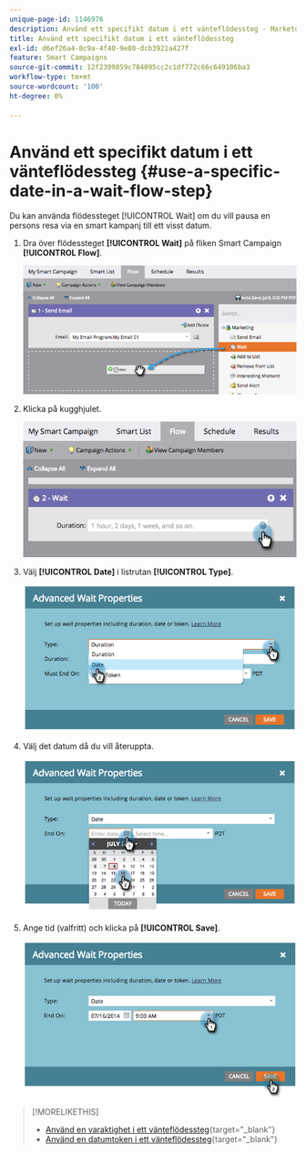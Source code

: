 ```yaml
---
unique-page-id: 1146976
description: Använd ett specifikt datum i ett vänteflödessteg - Marketo Docs - produktdokumentation
title: Använd ett specifikt datum i ett vänteflödessteg
exl-id: d6ef26a4-8c9a-4f40-9e80-dcb3921a427f
feature: Smart Campaigns
source-git-commit: 12f2399859c784095cc2c1df772c66c649106ba3
workflow-type: tm+mt
source-wordcount: '100'
ht-degree: 0%

---
```


# Använd ett specifikt datum i ett vänteflödessteg {#use-a-specific-date-in-a-wait-flow-step}

Du kan använda flödessteget [!UICONTROL Wait] om du vill pausa en persons resa via en smart kampanj till ett visst datum.

1. Dra över flödessteget **[!UICONTROL Wait]** på fliken Smart Campaign **[!UICONTROL Flow]**.

   ![](assets/use-a-specific-date-in-a-wait-flow-step-1.png)

1. Klicka på kugghjulet.

   ![](assets/use-a-specific-date-in-a-wait-flow-step-2.png)

1. Välj **[!UICONTROL Date]** i listrutan **[!UICONTROL Type]**.

   ![](assets/use-a-specific-date-in-a-wait-flow-step-3.png)

1. Välj det datum då du vill återuppta.

   ![](assets/use-a-specific-date-in-a-wait-flow-step-4.png)

1. Ange tid (valfritt) och klicka på **[!UICONTROL Save]**.

   ![](assets/use-a-specific-date-in-a-wait-flow-step-5.png)

>[!MORELIKETHIS]
>
>* [Använd en varaktighet i ett vänteflödessteg](/help/marketo/product-docs/core-marketo-concepts/smart-campaigns/flow-actions/wait/use-a-duration-in-a-wait-flow-step.md){target="_blank"}
>* [Använd en datumtoken i ett vänteflödessteg](/help/marketo/product-docs/core-marketo-concepts/smart-campaigns/flow-actions/wait/use-a-date-token-in-a-wait-flow-step.md){target="_blank"}
